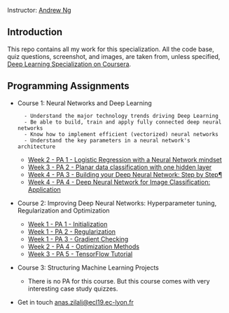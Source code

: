 Instructor: [Andrew Ng](http://www.andrewng.org/)

## Introduction

This repo contains all my work for this specialization. All the code base, quiz questions, screenshot, and images, are taken from, unless specified, [Deep Learning Specialization on Coursera](https://www.coursera.org/specializations/deep-learning).

## Programming Assignments

- Course 1: Neural Networks and Deep Learning

        - Understand the major technology trends driving Deep Learning
        - Be able to build, train and apply fully connected deep neural networks 
        - Know how to implement efficient (vectorized) neural networks 
        - Understand the key parameters in a neural network's architecture 

    
  - [Week 2 - PA 1 - Logistic Regression with a Neural Network mindset](https://github.com/anaszil/Deep-Learning-Specialization/blob/main/Course%201%20-%20Neural%20Networks%20and%20Deep%20Learning/Logistic_Regression_with_a_Neural_Network_mindset_v6a.ipynb)
  - [Week 3 - PA 2 - Planar data classification with one hidden layer](https://github.com/anaszil/Deep-Learning-Specialization/blob/main/Course%201%20-%20Neural%20Networks%20and%20Deep%20Learning/Planar_data_classification_with_onehidden_layer_v6c.ipynb)
  - [Week 4 - PA 3 - Building your Deep Neural Network: Step by Step¶](https://github.com/anaszil/Deep-Learning-Specialization/blob/main/Course%201%20-%20Neural%20Networks%20and%20Deep%20Learning/Building_your_Deep_Neural_Network_Step_by_Step_v8a.ipynb)
  - [Week 4 - PA 4 - Deep Neural Network for Image Classification: Application](https://github.com/anaszil/Deep-Learning-Specialization/blob/main/Course%201%20-%20Neural%20Networks%20and%20Deep%20Learning/Deep%20Neural%20Network%20-%20Application%20v8.ipynb)

- Course 2: Improving Deep Neural Networks: Hyperparameter tuning, Regularization and Optimization

  - [Week 1 - PA 1 - Initialization](#)
  - [Week 1 - PA 2 - Regularization](#)
  - [Week 1 - PA 3 - Gradient Checking](#)
  - [Week 2 - PA 4 - Optimization Methods](#)
  - [Week 3 - PA 5 - TensorFlow Tutorial](#)

- Course 3: Structuring Machine Learning Projects

  - There is no PA for this course. But this course comes with very interesting case study quizzes.
  
  
- Get in touch anas.zilali@ecl19.ec-lyon.fr
